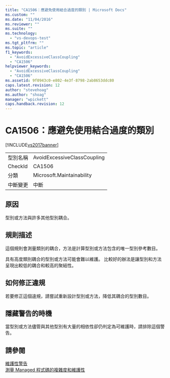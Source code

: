 ```yaml
---
title: "CA1506：應避免使用結合過度的類別 | Microsoft Docs"
ms.custom: ""
ms.date: "11/04/2016"
ms.reviewer: ""
ms.suite: ""
ms.technology: 
  - "vs-devops-test"
ms.tgt_pltfrm: ""
ms.topic: "article"
f1_keywords: 
  - "AvoidExcessiveClassCoupling"
  - "CA1506"
helpviewer_keywords: 
  - "AvoidExcessiveClassCoupling"
  - "CA1506"
ms.assetid: 9f0943c0-e802-4e3f-8798-2ab8653ddc80
caps.latest.revision: 12
author: "stevehoag"
ms.author: "shoag"
manager: "wpickett"
caps.handback.revision: 12
---
```

# CA1506：應避免使用結合過度的類別
[!INCLUDE[vs2017banner](../code-quality/includes/vs2017banner.md)]

|||  
|-|-|  
|型別名稱|AvoidExcessiveClassCoupling|  
|CheckId|CA1506|  
|分類|Microsoft.Maintainability|  
|中斷變更|中斷|  
  
## 原因  
 型別或方法與許多其他型別耦合。  
  
## 規則描述  
 這個規則會測量類別的耦合，方法是計算型別或方法包含的唯一型別參考數目。  
  
 具有高度類別耦合的型別或方法可能會難以維護。  比較好的辦法是讓型別和方法呈現出較低的耦合和較高的聚結性。  
  
## 如何修正違規  
 若要修正這個違規，請嘗試重新設計型別或方法，降低其耦合的型別數目。  
  
## 隱藏警告的時機  
 當型別或方法儘管與其他型別有大量的相依性卻仍判定為可維護時，請排除這個警告。  
  
## 請參閱  
 [維護性警告](../code-quality/maintainability-warnings.md)   
 [測量 Managed 程式碼的複雜度和維護性](../code-quality/measuring-complexity-and-maintainability-of-managed-code.md)